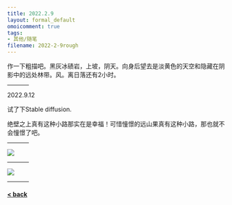 ```yaml
---
title: 2022.2.9
layout: formal_default
omoicomment: true
tags:
- 其他/随笔
filename: 2022-2-9rough
---
```


作一下粗描吧。黑灰冰碛岩，上坡，阴天。向身后望去是淡黄色的天空和隐藏在阴影中的远处林带。风。离日落还有2小时。
<hr style="width:50px;text-align:left;margin-left:0">
2022.9.12

试了下Stable diffusion.

绝壁之上真有这种小路那实在是幸福！可惜憧憬的远山果真有这种小路，那也就不会憧憬了吧。
<hr style="width:50px;text-align:left;margin-left:0">
<img src="https://drive.google.com/thumbnail?id=1-L91xO_0-KgBK5uEjTSE8l9cpS1QSWbW&sz=w400" />
<hr style="width:50px;text-align:left;margin-left:0">
<img src="https://drive.google.com/thumbnail?id=1pPT0RoBiVojZzZG9kHHvStIGFw_aJcf8&sz=w400" />
<hr style="width:50px;text-align:left;margin-left:0">

#### [< back](https://wzetto.github.io/wz369.github.io/omoi_main/omoi.html)
